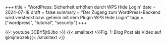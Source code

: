 +++
title = 'WordPress: Sicherheit erhöhen durch WPS Hide Login'
date = 2024-07-18
draft = false
summary = "Der Zugang zum WordPress-Backend wird versteckt bzw. geheim mit dem Plugin WPS Hide Login"
tags = ["wordpress", "tutorial", "security"]
+++


{{< youtube 3CBY5jt6Jbo >}}
{{< smalltext >}}Fig. 1: Blog Post als Video auf @mjmrozek{{< /smalltext >}} 